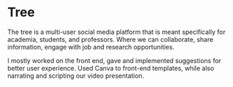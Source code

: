 # Tree


The tree is a multi-user social media platform that is meant specifically for academia, students, and professors. Where we can collaborate, share information, engage with job and research opportunities.


I mostly worked on the front end, gave and implemented suggestions for better user experience. Used Canva to front-end templates, while also narrating and scripting our video presentation.
